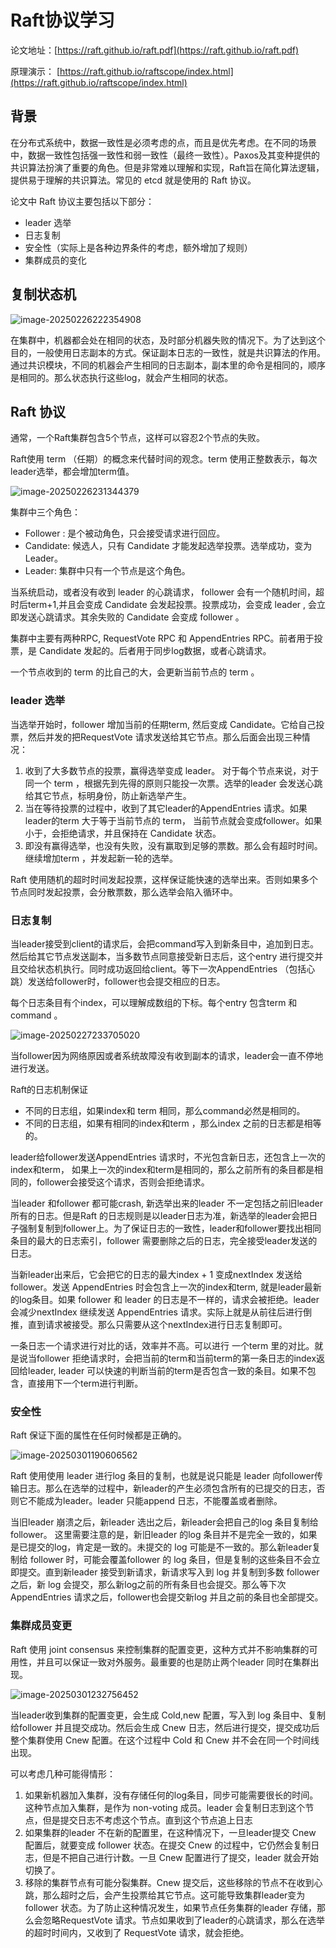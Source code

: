 # Raft协议学习

论文地址：[https://raft.github.io/raft.pdf](https://raft.github.io/raft.pdf)

原理演示： [https://raft.github.io/raftscope/index.html](https://raft.github.io/raftscope/index.html)

## 背景

在分布式系统中，数据一致性是必须考虑的点，而且是优先考虑。在不同的场景中，数据一致性包括强一致性和弱一致性（最终一致性）。Paxos及其变种提供的共识算法扮演了重要的角色。但是非常难以理解和实现，Raft旨在简化算法逻辑，提供易于理解的共识算法。常见的 etcd 就是使用的 Raft 协议。

论文中 Raft 协议主要包括以下部分：

* leader 选举
* 日志复制
* 安全性（实际上是各种边界条件的考虑，额外增加了规则）
* 集群成员的变化

## 复制状态机



![image-20250226222354908](images/image-20250226222354908.png)

在集群中，机器都会处在相同的状态，及时部分机器失败的情况下。为了达到这个目的，一般使用日志副本的方式。保证副本日志的一致性，就是共识算法的作用。通过共识模块，不同的机器会产生相同的日志副本，副本里的命令是相同的，顺序是相同的。那么状态执行这些log，就会产生相同的状态。

## Raft 协议

通常，一个Raft集群包含5个节点，这样可以容忍2个节点的失败。

Raft使用 term （任期）的概念来代替时间的观念。term 使用正整数表示，每次leader选举，都会增加term值。

![image-20250226231344379](images/image-20250226231344379.png)

集群中三个角色：

* Follower : 是个被动角色，只会接受请求进行回应。
* Candidate: 候选人，只有 Candidate 才能发起选举投票。选举成功，变为 Leader。
* Leader: 集群中只有一个节点是这个角色。 

当系统启动，或者没有收到 leader 的心跳请求， follower 会有一个随机时间，超时后term+1,并且会变成 Candidate 会发起投票。投票成功，会变成 leader , 会立即发送心跳请求。其余失败的 Candidate 会变成 follower 。

集群中主要有两种RPC, RequestVote RPC 和 AppendEntries RPC。前者用于投票，是 Candidate 发起的。后者用于同步log数据，或者心跳请求。

一个节点收到的 term 的比自己的大，会更新当前节点的 term 。 

### leader 选举

当选举开始时，follower 增加当前的任期term, 然后变成 Candidate。它给自己投票，然后并发的把RequestVote 请求发送给其它节点。那么后面会出现三种情况：

1. 收到了大多数节点的投票，赢得选举变成 leader。 对于每个节点来说，对于同一个 term ，根据先到先得的原则只能投一次票。选举的leader 会发送心跳给其它节点，标明身份，防止新选举产生。
2. 当在等待投票的过程中，收到了其它leader的AppendEntries 请求。如果leader的term 大于等于当前节点的 term， 当前节点就会变成follower。如果小于，会拒绝请求，并且保持在 Candidate 状态。
3. 即没有赢得选举，也没有失败，没有赢取到足够的票数。那么会有超时时间。继续增加term ，并发起新一轮的选举。

Raft 使用随机的超时时间发起投票，这样保证能快速的选举出来。否则如果多个节点同时发起投票，会分散票数，那么选举会陷入循环中。

### 日志复制

当leader接受到client的请求后，会把command写入到新条目中，追加到日志。然后给其它节点发送副本，当多数节点同意接受新日志后，这个entry 进行提交并且交给状态机执行。同时成功返回给client。等下一次AppendEntries （包括心跳）发送给follower时，follower也会提交相应的日志。

每个日志条目有个index，可以理解成数组的下标。每个entry 包含term 和 command 。

![image-20250227233705020](images/image-20250227233705020.png)

当follower因为网络原因或者系统故障没有收到副本的请求，leader会一直不停地进行发送。

Raft的日志机制保证

*  不同的日志组，如果index和 term 相同，那么command必然是相同的。
* 不同的日志组，如果有相同的index和term ，那么index 之前的日志都是相等的。

leader给follower发送AppendEntries 请求时，不光包含新日志，还包含上一次的index和term， 如果上一次的index和term是相同的，那么之前所有的条目都是相同的，follower会接受这个请求，否则会拒绝请求。

当leader 和follower 都可能crash, 新选举出来的leader 不一定包括之前旧leader所有的日志。但是Raft 的日志规则是以leader日志为准，新选举的leader会把日子强制复制到follower上。为了保证日志的一致性，leader和follower要找出相同条目的最大的日志索引，follower 需要删除之后的日志，完全接受leader发送的日志。

当新leader出来后，它会把它的日志的最大index + 1 变成nextIndex 发送给 follower。发送 AppendEntries  时会包含上一次的index和term, 就是leader最新的log条目。如果 follower 和 leader 的日志是不一样的，请求会被拒绝。leader会减少nextIndex 继续发送 AppendEntries  请求。实际上就是从前往后进行倒推，直到请求被接受。那么只需要从这个nextIndex进行日志复制即可。

一条日志一个请求进行对比的话，效率并不高。可以进行 一个term 里的对比。就是说当follower 拒绝请求时，会把当前的term和当前term的第一条日志的index返回给leader, leader 可以快速的判断当前的term是否包含一致的条目。如果不包含，直接用下一个term进行判断。

### 安全性

Raft 保证下面的属性在任何时候都是正确的。

![image-20250301190606562](images/image-20250301190606562.png)

Raft 使用使用 leader 进行log 条目的复制，也就是说只能是 leader 向follower传输日志。那么在选举的过程中，新leader的产生必须包含所有的已提交的日志，否则它不能成为leader。leader 只能append 日志，不能覆盖或者删除。

当旧leader 崩溃之后，新leader 选出之后，新leader会把自己的log 条目复制给 follower。 这里需要注意的是，新旧leader 的log 条目并不是完全一致的，如果是已提交的log，肯定是一致的。未提交的 log 可能是不一致的。那么新leader复制给 follower 时，可能会覆盖follower 的 log 条目，但是复制的这些条目不会立即提交。直到新leader 接受到新请求，新请求写入到 log 并复制到多数 follower 之后，新 log 会提交，那么新log之前的所有条目也会提交。那么等下次 AppendEntries  请求之后，follower也会提交新log 并且之前的条目也全部提交。

### 集群成员变更

Raft 使用 joint consensus 来控制集群的配置变更，这种方式并不影响集群的可用性，并且可以保证一致对外服务。最重要的也是防止两个leader 同时在集群出现。

![image-20250301232756452](images/image-20250301232756452.png)

当leader收到集群的配置变更，会生成 Cold,new 配置，写入到 log 条目中、复制给follower 并且提交成功。然后会生成 Cnew 日志，然后进行提交，提交成功后 整个集群使用 Cnew 配置。在这个过程中 Cold 和 Cnew  并不会在同一个时间线出现。

可以考虑几种可能得情形：

1. 如果新机器加入集群，没有存储任何的log条目，同步可能需要很长的时间。这种节点加入集群，是作为 non-voting 成员。leader 会复制日志到这个节点，但是提交日志不考虑这个节点。直到这个节点追上日志
2. 如果集群的leader 不在新的配置里，在这种情况下，一旦leader提交 Cnew 配置后，就要变成 follower 状态。在提交 Cnew 的过程中，它仍然会复制日志，但是不把自己进行计数。一旦 Cnew 配置进行了提交，leader 就会开始切换了。 
3. 移除的集群节点有可能分裂集群。Cnew 提交后，这些移除的节点不在收到心跳，那么超时之后，会产生投票给其它节点。这可能导致集群leader变为 follower 状态。为了防止这种情况发生，如果节点任务集群的leader 存储，那么会忽略RequestVote 请求。节点如果收到了leader的心跳请求，那么在选举的超时时间内，又收到了 RequestVote  请求，就会拒绝。